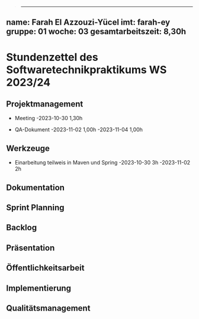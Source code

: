 > ---
name: Farah El Azzouzi-Yücel
imt: farah-ey
gruppe: 01
woche: 03
gesamtarbeitszeit: 8,30h
---

# Stundenzettel des Softwaretechnikpraktikums WS 2023/24

## Projektmanagement
- Meeting 
  -2023-10-30 1,30h

- QA-Dokument 
  -2023-11-02 1,00h 
  -2023-11-04 1,00h
  
## Werkzeuge
- Einarbeitung teilweis in Maven und Spring
  -2023-10-30 3h
  -2023-11-02 2h

## Dokumentation


## Sprint Planning

## Backlog

## Präsentation

## Öffentlichkeitsarbeit

## Implementierung

## Qualitätsmanagement